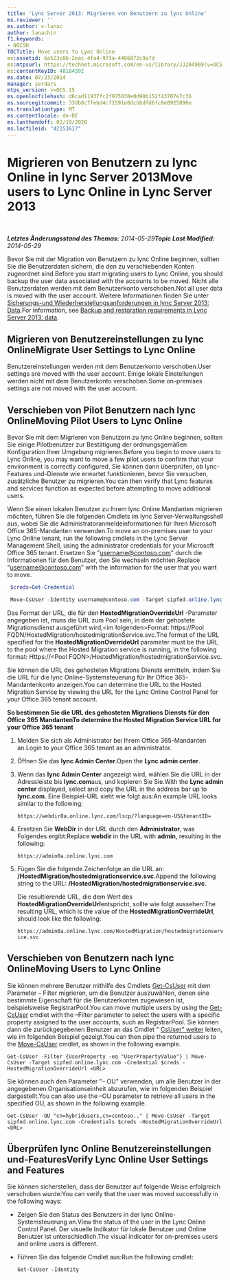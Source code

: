 ```yaml
---
title: 'Lync Server 2013: Migrieren von Benutzern zu lync Online'
ms.reviewer: ''
ms.author: v-lanac
author: lanachin
f1.keywords:
- NOCSH
TOCTitle: Move users to Lync Online
ms:assetid: 6a523c86-2eac-4fa4-973a-4406872c9a7d
ms:mtpsurl: https://technet.microsoft.com/en-us/library/JJ204969(v=OCS.15)
ms:contentKeyID: 48184392
ms.date: 07/23/2014
manager: serdars
mtps_version: v=OCS.15
ms.openlocfilehash: d6cad11937fc2f975030e0d90b152f43707e7c36
ms.sourcegitcommit: 33db8c7febd4cf1591e8dcbbdfd6fc8e8925896e
ms.translationtype: MT
ms.contentlocale: de-DE
ms.lasthandoff: 02/19/2020
ms.locfileid: "42153617"
---
```

<div data-xmlns="http://www.w3.org/1999/xhtml">

<div class="topic" data-xmlns="http://www.w3.org/1999/xhtml" data-msxsl="urn:schemas-microsoft-com:xslt" data-cs="http://msdn.microsoft.com/">

<div data-asp="https://msdn2.microsoft.com/asp">

# <a name="move-users-to-lync-online-in-lync-server-2013"></a><span data-ttu-id="c771c-102">Migrieren von Benutzern zu lync Online in lync Server 2013</span><span class="sxs-lookup"><span data-stu-id="c771c-102">Move users to Lync Online in Lync Server 2013</span></span>

</div>

<div id="mainSection">

<div id="mainBody">

<span> </span>

<span data-ttu-id="c771c-103">_**Letztes Änderungsstand des Themas:** 2014-05-29_</span><span class="sxs-lookup"><span data-stu-id="c771c-103">_**Topic Last Modified:** 2014-05-29_</span></span>

<span data-ttu-id="c771c-104">Bevor Sie mit der Migration von Benutzern zu lync Online beginnen, sollten Sie die Benutzerdaten sichern, die den zu verschiebenden Konten zugeordnet sind.</span><span class="sxs-lookup"><span data-stu-id="c771c-104">Before you start migrating users to Lync Online, you should backup the user data associated with the accounts to be moved.</span></span> <span data-ttu-id="c771c-105">Nicht alle Benutzerdaten werden mit dem Benutzerkonto verschoben.</span><span class="sxs-lookup"><span data-stu-id="c771c-105">Not all user data is moved with the user account.</span></span> <span data-ttu-id="c771c-106">Weitere Informationen finden Sie unter [Sicherungs-und Wiederherstellungsanforderungen in lync Server 2013: Data](lync-server-2013-backup-and-restoration-requirements-data.md).</span><span class="sxs-lookup"><span data-stu-id="c771c-106">For information, see [Backup and restoration requirements in Lync Server 2013: data](lync-server-2013-backup-and-restoration-requirements-data.md).</span></span>

<div>

## <a name="migrate-user-settings-to-lync-online"></a><span data-ttu-id="c771c-107">Migrieren von Benutzereinstellungen zu lync Online</span><span class="sxs-lookup"><span data-stu-id="c771c-107">Migrate User Settings to Lync Online</span></span>

<span data-ttu-id="c771c-108">Benutzereinstellungen werden mit dem Benutzerkonto verschoben.</span><span class="sxs-lookup"><span data-stu-id="c771c-108">User settings are moved with the user account.</span></span> <span data-ttu-id="c771c-109">Einige lokale Einstellungen werden nicht mit dem Benutzerkonto verschoben.</span><span class="sxs-lookup"><span data-stu-id="c771c-109">Some on-premises settings are not moved with the user account.</span></span>

</div>

<div>

## <a name="moving-pilot-users-to-lync-online"></a><span data-ttu-id="c771c-110">Verschieben von Pilot Benutzern nach lync Online</span><span class="sxs-lookup"><span data-stu-id="c771c-110">Moving Pilot Users to Lync Online</span></span>

<span data-ttu-id="c771c-111">Bevor Sie mit dem Migrieren von Benutzern zu lync Online beginnen, sollten Sie einige Pilotbenutzer zur Bestätigung der ordnungsgemäßen Konfiguration Ihrer Umgebung migrieren.</span><span class="sxs-lookup"><span data-stu-id="c771c-111">Before you begin to move users to Lync Online, you may want to move a few pilot users to confirm that your environment is correctly configured.</span></span> <span data-ttu-id="c771c-112">Sie können dann überprüfen, ob lync-Features und-Dienste wie erwartet funktionieren, bevor Sie versuchen, zusätzliche Benutzer zu migrieren.</span><span class="sxs-lookup"><span data-stu-id="c771c-112">You can then verify that Lync features and services function as expected before attempting to move additional users.</span></span>

<span data-ttu-id="c771c-113">Wenn Sie einen lokalen Benutzer zu Ihrem lync Online Mandanten migrieren möchten, führen Sie die folgenden Cmdlets im lync Server-Verwaltungsshell aus, wobei Sie die Administratoranmeldeinformationen für Ihren Microsoft Office 365-Mandanten verwenden.</span><span class="sxs-lookup"><span data-stu-id="c771c-113">To move an on-premises user to your Lync Online tenant, run the following cmdlets in the Lync Server Management Shell, using the administrator credentials for your Microsoft Office 365 tenant.</span></span> <span data-ttu-id="c771c-114">Ersetzen Sie "username@contoso.com" durch die Informationen für den Benutzer, den Sie wechseln möchten.</span><span class="sxs-lookup"><span data-stu-id="c771c-114">Replace "username@contoso.com" with the information for the user that you want to move.</span></span>

   ```PowerShell
    $creds=Get-Credential
   ```

   ```PowerShell
    Move-CsUser -Identity username@contoso.com -Target sipfed.online.lync.com -Credential $creds -HostedMigrationOverrideUrl <URL>
   ```

<span data-ttu-id="c771c-115">Das Format der URL, die für den **HostedMigrationOverrideUrl** -Parameter angegeben ist, muss die URL zum Pool sein, in dem der gehostete Migrationsdienst ausgeführt wird,\<im folgenden\>Format: https://Pool FQDN/HostedMigration/hostedmigrationService.svc.</span><span class="sxs-lookup"><span data-stu-id="c771c-115">The format of the URL specified for the **HostedMigrationOverrideUrl** parameter must be the URL to the pool where the Hosted Migration service is running, in the following format: Https://\<Pool FQDN\>/HostedMigration/hostedmigrationService.svc.</span></span>

<span data-ttu-id="c771c-116">Sie können die URL des gehosteten Migrations Diensts ermitteln, indem Sie die URL für die lync Online-Systemsteuerung für Ihr Office 365-Mandantenkonto anzeigen.</span><span class="sxs-lookup"><span data-stu-id="c771c-116">You can determine the URL to the Hosted Migration Service by viewing the URL for the Lync Online Control Panel for your Office 365 tenant account.</span></span>

<span data-ttu-id="c771c-117">**So bestimmen Sie die URL des gehosteten Migrations Diensts für den Office 365 Mandanten**</span><span class="sxs-lookup"><span data-stu-id="c771c-117">**To determine the Hosted Migration Service URL for your Office 365 tenant**</span></span>

1.  <span data-ttu-id="c771c-118">Melden Sie sich als Administrator bei Ihrem Office 365-Mandanten an.</span><span class="sxs-lookup"><span data-stu-id="c771c-118">Login to your Office 365 tenant as an administrator.</span></span>

2.  <span data-ttu-id="c771c-119">Öffnen Sie das **lync Admin Center**.</span><span class="sxs-lookup"><span data-stu-id="c771c-119">Open the **Lync admin center**.</span></span>

3.  <span data-ttu-id="c771c-120">Wenn das **lync Admin Center** angezeigt wird, wählen Sie die URL in der Adressleiste bis **lync.com**aus, und kopieren Sie Sie.</span><span class="sxs-lookup"><span data-stu-id="c771c-120">With the **Lync admin center** displayed, select and copy the URL in the address bar up to **lync.com**.</span></span> <span data-ttu-id="c771c-121">Eine Beispiel-URL sieht wie folgt aus:</span><span class="sxs-lookup"><span data-stu-id="c771c-121">An example URL looks similar to the following:</span></span>
    
    `https://webdir0a.online.lync.com/lscp/?language=en-US&tenantID=`

4.  <span data-ttu-id="c771c-122">Ersetzen Sie **WebDir** in der URL durch den **Administrator**, was Folgendes ergibt:</span><span class="sxs-lookup"><span data-stu-id="c771c-122">Replace **webdir** in the URL with **admin**, resulting in the following:</span></span>
    
    `https://admin0a.online.lync.com`

5.  <span data-ttu-id="c771c-123">Fügen Sie die folgende Zeichenfolge an die URL an: **/HostedMigration/hostedmigrationservice.svc**.</span><span class="sxs-lookup"><span data-stu-id="c771c-123">Append the following string to the URL: **/HostedMigration/hostedmigrationservice.svc**.</span></span>
    
    <span data-ttu-id="c771c-124">Die resultierende URL, die dem Wert des **HostedMigrationOverrideUrl**entspricht, sollte wie folgt aussehen:</span><span class="sxs-lookup"><span data-stu-id="c771c-124">The resulting URL, which is the value of the **HostedMigrationOverrideUrl**, should look like the following:</span></span>
    
    `https://admin0a.online.lync.com/HostedMigration/hostedmigrationservice.svc`

</div>

<div>

## <a name="moving-users-to-lync-online"></a><span data-ttu-id="c771c-125">Verschieben von Benutzern nach lync Online</span><span class="sxs-lookup"><span data-stu-id="c771c-125">Moving Users to Lync Online</span></span>

<span data-ttu-id="c771c-126">Sie können mehrere Benutzer mithilfe des Cmdlets [Get-CsUser](https://docs.microsoft.com/powershell/module/skype/Get-CsUser) mit dem Parameter – Filter migrieren, um die Benutzer auszuwählen, denen eine bestimmte Eigenschaft für die Benutzerkonten zugewiesen ist, beispielsweise RegistrarPool.</span><span class="sxs-lookup"><span data-stu-id="c771c-126">You can move multiple users by using the [Get-CsUser](https://docs.microsoft.com/powershell/module/skype/Get-CsUser) cmdlet with the –Filter parameter to select the users with a specific property assigned to the user accounts, such as RegistrarPool.</span></span> <span data-ttu-id="c771c-127">Sie können dann die zurückgegebenen Benutzer an das Cmdlet " [CsUser" weiter](https://docs.microsoft.com/powershell/module/skype/Move-CsUser) leiten, wie im folgenden Beispiel gezeigt.</span><span class="sxs-lookup"><span data-stu-id="c771c-127">You can then pipe the returned users to the [Move-CsUser](https://docs.microsoft.com/powershell/module/skype/Move-CsUser) cmdlet, as shown in the following example.</span></span>

    Get-CsUser -Filter {UserProperty -eq "UserPropertyValue"} | Move-CsUser -Target sipfed.online.lync.com -Credential $creds -HostedMigrationOverrideUrl <URL>

<span data-ttu-id="c771c-128">Sie können auch den Parameter "– OU" verwenden, um alle Benutzer in der angegebenen Organisationseinheit abzurufen, wie im folgenden Beispiel dargestellt.</span><span class="sxs-lookup"><span data-stu-id="c771c-128">You can also use the –OU parameter to retrieve all users in the specified OU, as shown in the following example.</span></span>

    Get-CsUser -OU "cn=hybridusers,cn=contoso.." | Move-CsUser -Target sipfed.online.lync.com -Credentials $creds -HostedMigrationOverrideUrl <URL>

</div>

<div>

## <a name="verify-lync-online-user-settings-and-features"></a><span data-ttu-id="c771c-129">Überprüfen lync Online Benutzereinstellungen und-Features</span><span class="sxs-lookup"><span data-stu-id="c771c-129">Verify Lync Online User Settings and Features</span></span>

<span data-ttu-id="c771c-130">Sie können sicherstellen, dass der Benutzer auf folgende Weise erfolgreich verschoben wurde:</span><span class="sxs-lookup"><span data-stu-id="c771c-130">You can verify that the user was moved successfully in the following ways:</span></span>

  - <span data-ttu-id="c771c-131">Zeigen Sie den Status des Benutzers in der lync Online-Systemsteuerung an.</span><span class="sxs-lookup"><span data-stu-id="c771c-131">View the status of the user in the Lync Online Control Panel.</span></span> <span data-ttu-id="c771c-132">Der visuelle Indikator für lokale Benutzer und Online Benutzer ist unterschiedlich.</span><span class="sxs-lookup"><span data-stu-id="c771c-132">The visual indicator for on-premises users and online users is different.</span></span>

  - <span data-ttu-id="c771c-133">Führen Sie das folgende Cmdlet aus:</span><span class="sxs-lookup"><span data-stu-id="c771c-133">Run the following cmdlet:</span></span>
    
        Get-CsUser -Identity

</div>

</div>

<span> </span>

</div>

</div>

</div>


